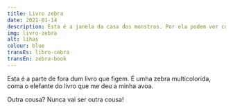 ```yaml
---
title: Livro zebra
date: 2021-01-14
description: Esta é a janela da casa dos monstros. Por ela podem ver cousas de monstros e outros monstros.
img: livro-zebra
alt: lihas
colour: blue
transEs: libro-cebra
transEn: zebra-book
---
```


Esta é a parte de fora dum livro que figem. É umha zebra multicolorida, coma o elefante do livro que me deu a minha avoa.

Outra cousa? Nunca vai ser outra cousa!

